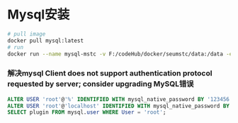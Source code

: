 # Mysql安装
```bash
# pull image
docker pull mysql:latest
# run
docker run --name mysql-mstc -v F:/codeHub/docker/seumstc/data:/data -e MYSQL_ROOT_PASSWORD=123456 -d -i -p 3310:3306 --restart=always  mysql:latest
```
### 解决mysql Client does not support authentication protocol requested by server; consider upgrading MySQL错误
```sql
ALTER USER 'root'@'%' IDENTIFIED WITH mysql_native_password BY '123456';
ALTER USER 'root'@'localhost' IDENTIFIED WITH mysql_native_password BY '123456';
SELECT plugin FROM mysql.user WHERE User = 'root';
```